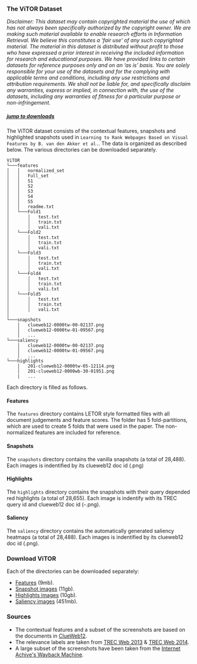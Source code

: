 ### The ViTOR Dataset
*Disclaimer: This dataset may contain copyrighted material the use of which has not always been specifically authorized by the copyright owner. We are making such material available to enable research efforts in Information Retrieval. We believe this constitutes a 'fair use' of any such copyrighted material. The material in this dataset is distributed without profit to those who have expressed a prior interest in receiving the included information for research and educational purposes. We have provided links to certain datasets for reference purposes only and on an  ‘as is’ basis. You are solely responsible for your use of the datasets and for the complying with applicable terms and conditions, including any use restrictions and attribution requirements. We shall not be liable for, and specifically disclaim any warranties, express or implied, in connection with, the use of the datasets, including any warranties of fitness for a particular purpose or non-infringement.*

##### [jump to downloads](https://github.com/Braamling/learning-to-rank-webpages-based-on-visual-features/blob/master/dataset.md#download-vitor)
The ViTOR dataset consists of the contextual features, snapshots and highlighted snapshots used in `Learning to Rank Webpages Based on Visual Features by B. van den Akker et al.`. The data is organized as described below. The various directories can be downloaded separately. 
```
ViTOR
└───features
│   │   normalized_set
│   │   Full_set
│   │   S1
│   │   S2
│   │   S3
│   │   S4
│   │   S5
│   │   readme.txt 
│   └───Fold1
│       │   test.txt
│       │   train.txt
│       │   vali.txt
│   └───Fold2
│       │   test.txt
│       │   train.txt
│       │   vali.txt
│   └───Fold3
│       │   test.txt
│       │   train.txt
│       │   vali.txt
│   └───Fold4
│       │   test.txt
│       │   train.txt
│       │   vali.txt
│   └───Fold5
│       │   test.txt
│       │   train.txt
│       │   vali.txt
│   
└───snapshots
    │   clueweb12-0000tw-00-02137.png
    │   clueweb12-0000tw-01-09567.png
    │   ...
└───saliency
    │   clueweb12-0000tw-00-02137.png
    │   clueweb12-0000tw-01-09567.png
    │   ...
└───highlights
    │   201-clueweb12-0000tw-05-12114.png
    │   201-clueweb12-0000wb-30-01951.png
    |   ...

```

Each directory is filled as follows.

#### Features 
The `features` directory contains LETOR style formatted files with all document judgements and feature scores. The folder has 5 fold-partitions, which are used to create 5 folds that were used in the paper. The non-normalized features are included for reference. 
 
#### Snapshots
The `snapshots` directory contains the vanilla snapshots (a total of 28,488). Each images is indentified by its clueweb12 doc id (<CLUEBWEBID>.png)

#### Highlights 
The `highlights` directory contains the snapshots with their query depended red highlights (a total of 28,655). Each image is indentify with its TREC query id and clueweb12 doc id (<QUERYID>-<CLUEWEBID>.png).


#### Saliency 
The `saliency` directory contains the automatically generated saliency heatmaps (a total of 28,488). Each images is indentified by its clueweb12 doc id (<CLUEBWEBID>.png).


### Download ViTOR
Each of the directories can be downloaded separately: 
- [Features](https://drive.google.com/open?id=1Y9u-ADvM1mZH0-W8hWL4qdNfC3ONt-mE) (9mb). 
- [Snapshot images](https://drive.google.com/open?id=1KiurYA8_8tLNvx6xgjiteDpnUVbocOHf) (11gb).
- [Highlights images](https://drive.google.com/open?id=1BOdIu0FIC7X2PMfvvRzWJgZZ2wMXTt_S) (10gb).
- [Saliency images](https://drive.google.com/open?id=1xqNkuzrDQsUsAokM5Yi5t_--UCkz_1un) (451mb).

### Sources
- The contextual features and a subset of the screenshots are based on the documents in [ClueWeb12](https://lemurproject.org/clueweb12/).
- The relevance labels are taken from [TREC Web 2013](https://trec.nist.gov/data/web2013.html) & [TREC Web 2014](https://trec.nist.gov/data/web2014.html).
- A large subset of the screenshots have been taken from the [Internet Achive's Wayback Machine](https://archive.org/web/).

